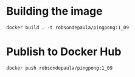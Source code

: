 # Building the image
```
docker build . -t robsondepaula/pingpong:1_09
```
# Publish to Docker Hub
```
docker push robsondepaula/pingpong:1_09
```